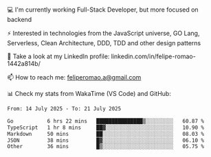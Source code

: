 💻 I'm currently working Full-Stack Developer, but more focused on backend

⚡ Interested in technologies from the JavaScript universe, GO Lang, Serverless, Clean Architecture, DDD, TDD and other design patterns

👥 Take a look at my LinkedIn profile: linkedin.com/in/felipe-romao-1442a814b/

📫 How to reach me: feliperomao.a@gmail.com

📊 Check my stats from WakaTime (VS Code) and GitHub:

<!--START_SECTION:waka-->

```txt
From: 14 July 2025 - To: 21 July 2025

Go           6 hrs 22 mins   ███████████████▒░░░░░░░░░   60.87 %
TypeScript   1 hr 8 mins     ██▓░░░░░░░░░░░░░░░░░░░░░░   10.90 %
Markdown     50 mins         ██░░░░░░░░░░░░░░░░░░░░░░░   08.03 %
JSON         38 mins         █▓░░░░░░░░░░░░░░░░░░░░░░░   06.10 %
Other        36 mins         █▒░░░░░░░░░░░░░░░░░░░░░░░   05.75 %
```

<!--END_SECTION:waka-->
